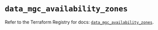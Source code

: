 # `data_mgc_availability_zones`

Refer to the Terraform Registry for docs: [`data_mgc_availability_zones`](https://registry.terraform.io/providers/magalucloud/mgc/0.39.0/docs/data-sources/availability_zones).
